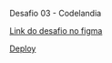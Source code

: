 Desafio 03 - Codelandia

[Link do desafio no figma](https://www.figma.com/file/Yb9IBH56g7T1hdIyZ3BMNO/Desafios---Codel%C3%A2ndia?type=design&node-id=3725-2&mode=design&t=k9xXMNMsVpoVxWvb-0)

[Deploy](https://mjuliamiosso.github.io/codelandia-desafios/Desafio-3/)